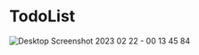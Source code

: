 # TodoList
 
![Desktop Screenshot 2023 02 22 - 00 13 45 84](https://user-images.githubusercontent.com/124585244/220480652-77419f24-3455-4c93-b6d3-ae62994fc600.png)
